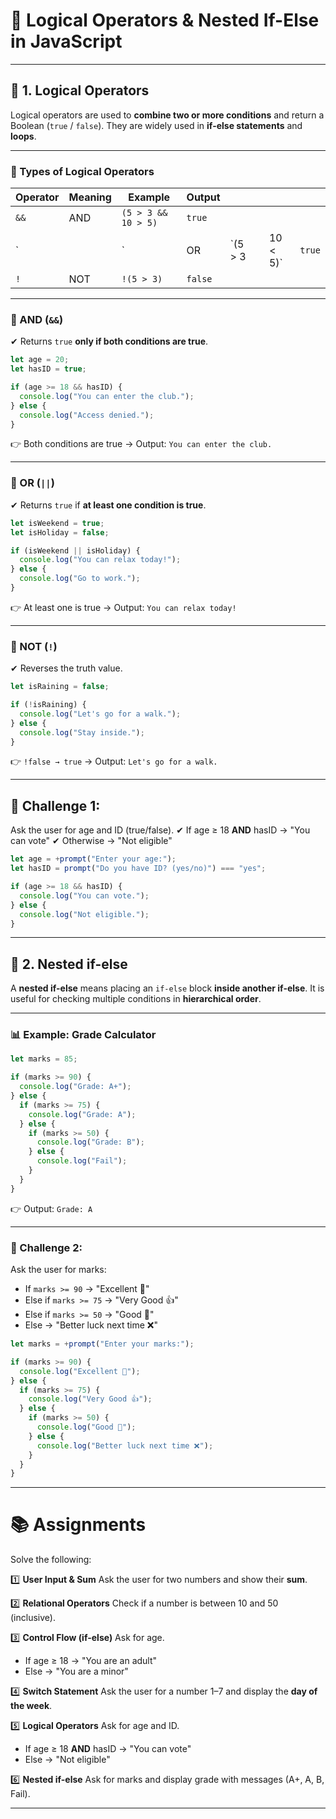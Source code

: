 # 🧠 Logical Operators & Nested If-Else in JavaScript

---

## 📌 1. Logical Operators

Logical operators are used to **combine two or more conditions** and return a Boolean (`true` / `false`).
They are widely used in **if-else statements** and **loops**.

---

### 🔑 Types of Logical Operators

| Operator | Meaning | Example             | Output  |          |   |           |        |
| -------- | ------- | ------------------- | ------- | -------- | - | --------- | ------ |
| `&&`     | AND     | `(5 > 3 && 10 > 5)` | `true`  |          |   |           |        |
| `||`     | OR      | `(5 > 3 || 10 < 5)` | `true`  |          |   |           |        |
| `!`      | NOT     | `!(5 > 3)`          | `false` |          |   |           |        |

---

### 🔹 AND (`&&`)

✔ Returns `true` **only if both conditions are true**.

```js
let age = 20;
let hasID = true;

if (age >= 18 && hasID) {
  console.log("You can enter the club.");
} else {
  console.log("Access denied.");
}
```

👉 Both conditions are true → Output: `You can enter the club.`

---

### 🔹 OR (`||`)

✔ Returns `true` if **at least one condition is true**.

```js
let isWeekend = true;
let isHoliday = false;

if (isWeekend || isHoliday) {
  console.log("You can relax today!");
} else {
  console.log("Go to work.");
}
```

👉 At least one is true → Output: `You can relax today!`

---

### 🔹 NOT (`!`)

✔ Reverses the truth value.

```js
let isRaining = false;

if (!isRaining) {
  console.log("Let's go for a walk.");
} else {
  console.log("Stay inside.");
}
```

👉 `!false → true` → Output: `Let's go for a walk.`

---

## 🎯 Challenge 1:

Ask the user for age and ID (true/false).
✔ If age ≥ 18 **AND** hasID → "You can vote"
✔ Otherwise → "Not eligible"

```js
let age = +prompt("Enter your age:");
let hasID = prompt("Do you have ID? (yes/no)") === "yes";

if (age >= 18 && hasID) {
  console.log("You can vote.");
} else {
  console.log("Not eligible.");
}
```

---

## 📌 2. Nested if-else

A **nested if-else** means placing an `if-else` block **inside another if-else**.
It is useful for checking multiple conditions in **hierarchical order**.

---

### 📊 Example: Grade Calculator

```js
let marks = 85;

if (marks >= 90) {
  console.log("Grade: A+");
} else {
  if (marks >= 75) {
    console.log("Grade: A");
  } else {
    if (marks >= 50) {
      console.log("Grade: B");
    } else {
      console.log("Fail");
    }
  }
}
```

👉 Output: `Grade: A`

---

### 🎯 Challenge 2:

Ask the user for marks:

* If `marks >= 90` → "Excellent 🎉"
* Else if `marks >= 75` → "Very Good 👍"
* Else if `marks >= 50` → "Good 🙂"
* Else → "Better luck next time ❌"

```js
let marks = +prompt("Enter your marks:");

if (marks >= 90) {
  console.log("Excellent 🎉");
} else {
  if (marks >= 75) {
    console.log("Very Good 👍");
  } else {
    if (marks >= 50) {
      console.log("Good 🙂");
    } else {
      console.log("Better luck next time ❌");
    }
  }
}
```

---

# 📚 Assignments

Solve the following:

1️⃣ **User Input & Sum**
Ask the user for two numbers and show their **sum**.

2️⃣ **Relational Operators**
Check if a number is between 10 and 50 (inclusive).

3️⃣ **Control Flow (if-else)**
Ask for age.

* If age ≥ 18 → "You are an adult"
* Else → "You are a minor"

4️⃣ **Switch Statement**
Ask the user for a number 1–7 and display the **day of the week**.

5️⃣ **Logical Operators**
Ask for age and ID.

* If age ≥ 18 **AND** hasID → "You can vote"
* Else → "Not eligible"

6️⃣ **Nested if-else**
Ask for marks and display grade with messages (A+, A, B, Fail).

---